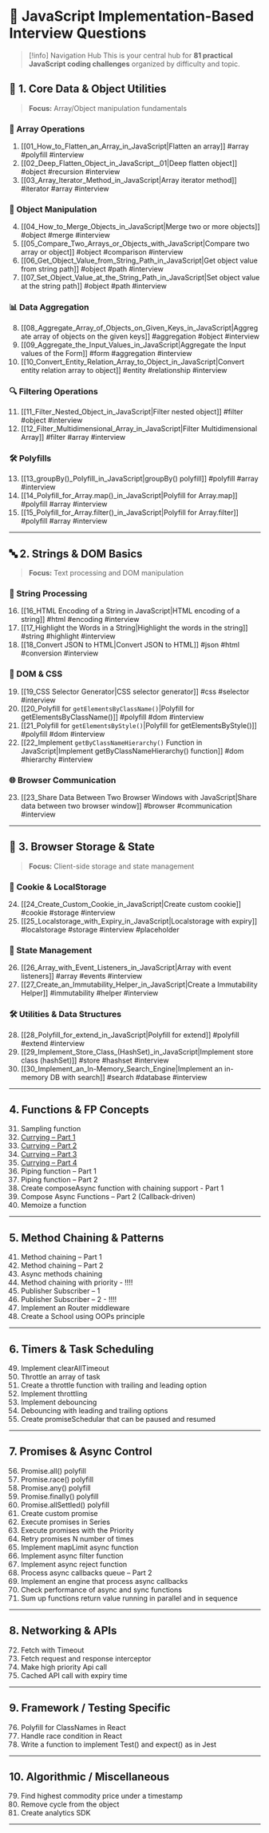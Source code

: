 # 🚀 JavaScript Implementation-Based Interview Questions

> [!info] Navigation Hub
> This is your central hub for **81 practical JavaScript coding challenges** organized by difficulty and topic.


## 🧱 1. Core Data & Object Utilities
> **Focus:** Array/Object manipulation fundamentals

### 📝 Array Operations
1. [[01_How_to_Flatten_an_Array_in_JavaScript|Flatten an array]] #array #polyfill #interview
2. [[02_Deep_Flatten_Object_in_JavaScript__01|Deep flatten object]] #object #recursion #interview
3. [[03_Array_Iterator_Method_in_JavaScript|Array iterator method]] #iterator #array #interview

### 🔧 Object Manipulation  
4. [[04_How_to_Merge_Objects_in_JavaScript|Merge two or more objects]] #object #merge #interview
5. [[05_Compare_Two_Arrays_or_Objects_with_JavaScript|Compare two array or object]] #object #comparison #interview
6. [[06_Get_Object_Value_from_String_Path_in_JavaScript|Get object value from string path]] #object #path #interview
7. [[07_Set_Object_Value_at_the_String_Path_in_JavaScript|Set object value at the string path]] #object #path #interview

### 📊 Data Aggregation
8. [[08_Aggregate_Array_of_Objects_on_Given_Keys_in_JavaScript|Aggregate array of objects on the given keys]] #aggregation #object #interview
9. [[09_Aggregate_the_Input_Values_in_JavaScript|Aggregate the Input values of the Form]] #form #aggregation #interview
10. [[10_Convert_Entity_Relation_Array_to_Object_in_JavaScript|Convert entity relation array to object]] #entity #relationship #interview

### 🔍 Filtering Operations
11. [[11_Filter_Nested_Object_in_JavaScript|Filter nested object]] #filter #object #interview
12. [[12_Filter_Multidimensional_Array_in_JavaScript|Filter Multidimensional Array]] #filter #array #interview

### 🛠️ Polyfills
13. [[13_groupBy()_Polyfill_in_JavaScript|groupBy() polyfill]] #polyfill #array #interview
14. [[14_Polyfill_for_Array.map()_in_JavaScript|Polyfill for Array.map]] #polyfill #array #interview
15. [[15_Polyfill_for_Array.filter()_in_JavaScript|Polyfill for Array.filter]] #polyfill #array #interview

---

## 🔤 2. Strings & DOM Basics
> **Focus:** Text processing and DOM manipulation

### 📝 String Processing
16. [[16_HTML Encoding of a String in JavaScript|HTML encoding of a string]] #html #encoding #interview
17. [[17_Highlight the Words in a String|Highlight the words in the string]] #string #highlight #interview
18. [[18_Convert JSON to HTML|Convert JSON to HTML]] #json #html #conversion #interview

### 🎨 DOM & CSS
19. [[19_CSS Selector Generator|CSS selector generator]] #css #selector #interview
20. [[20_Polyfill for `getElementsByClassName()`|Polyfill for getElementsByClassName()]] #polyfill #dom #interview
21. [[21_Polyfill for `getElementsByStyle()`|Polyfill for getElementsByStyle()]] #polyfill #dom #interview
22. [[22_Implement `getByClassNameHierarchy()` Function in JavaScript|Implement getByClassNameHierarchy() function]] #dom #hierarchy #interview

### 🌐 Browser Communication
23. [[23_Share Data Between Two Browser Windows with JavaScript|Share data between two browser window]] #browser #communication #interview  

---

## 💾 3. Browser Storage & State
> **Focus:** Client-side storage and state management

### 🍪 Cookie & LocalStorage
24. [[24_Create_Custom_Cookie_in_JavaScript|Create custom cookie]] #cookie #storage #interview
25. [[25_Localstorage_with_Expiry_in_JavaScript|Localstorage with expiry]] #localstorage #storage #interview #placeholder

### 🔧 State Management
26. [[26_Array_with_Event_Listeners_in_JavaScript|Array with event listeners]] #array #events #interview
27. [[27_Create_an_Immutability_Helper_in_JavaScript|Create a Immutability Helper]] #immutability #helper #interview

### 🛠️ Utilities & Data Structures
28. [[28_Polyfill_for_extend_in_JavaScript|Polyfill for extend]] #polyfill #extend #interview
29. [[29_Implement_Store_Class_(HashSet)_in_JavaScript|Implement store class (hashSet)]] #store #hashset #interview
30. [[30_Implement_an_In-Memory_Search_Engine|Implement an in-memory DB with search]] #search #database #interview  

---

## 4. Functions & FP Concepts
31. Sampling function  
32. [Currying – Part 1](https://github.com/amanyerpude/frontend/blob/93011f682c10dbe51a73e22986ca0048c1e22476/Learners_Bucket/01_JavaScript_based_problems/04_Functions_%26_FP_Concepts/02_Currying_Part_01.md)  
33. [Currying – Part 2](https://github.com/amanyerpude/frontend/blob/93011f682c10dbe51a73e22986ca0048c1e22476/Learners_Bucket/01_JavaScript_based_problems/04_Functions_%26_FP_Concepts/03_Currying_Part_02.md)  
34. [Currying – Part 3](https://github.com/amanyerpude/frontend/blob/93011f682c10dbe51a73e22986ca0048c1e22476/Learners_Bucket/01_JavaScript_based_problems/04_Functions_%26_FP_Concepts/04_Currying_Part_03.md)  
35. [Currying – Part 4](https://github.com/amanyerpude/frontend/blob/93011f682c10dbe51a73e22986ca0048c1e22476/Learners_Bucket/01_JavaScript_based_problems/04_Functions_%26_FP_Concepts/05_Currying_Part_04.md)  
36. Piping function – Part 1  
37. Piping function – Part 2  
38. Create composeAsync function with chaining support - Part 1
39. Compose Async Functions – Part 2 (Callback-driven)
40. Memoize a function  

---

## 5. Method Chaining & Patterns
41. Method chaining – Part 1  
42. Method chaining – Part 2  
43. Async methods chaining  
44. Method chaining with priority  - !!!!
45. Publisher Subscriber – 1  
46. Publisher Subscriber – 2  - !!!!
47. Implement an Router middleware  
48. Create a School using OOPs principle  

---

## 6. Timers & Task Scheduling
49. Implement clearAllTimeout  
50. Throttle an array of task  
51. Create a throttle function with trailing and leading option  
52. Implement throttling  
53. Implement debouncing  
54. Debouncing with leading and trailing options  
55. Create promiseSchedular that can be paused and resumed  

---

## 7. Promises & Async Control
56. Promise.all() polyfill  
57. Promise.race() polyfill  
58. Promise.any() polyfill  
59. Promise.finally() polyfill  
60. Promise.allSettled() polyfill  
61. Create custom promise  
62. Execute promises in Series  
63. Execute promises with the Priority  
64. Retry promises N number of times  
65. Implement mapLimit async function  
66. Implement async filter function  
67. Implement async reject function  
68. Process async callbacks queue – Part 2  
69. Implement an engine that process async callbacks  
70. Check performance of async and sync functions  
71. Sum up functions return value running in parallel and in sequence  

---

## 8. Networking & APIs
72. Fetch with Timeout  
73. Fetch request and response interceptor  
74. Make high priority Api call  
75. Cached API call with expiry time  

---

## 9. Framework / Testing Specific
76. Polyfill for ClassNames in React  
77. Handle race condition in React  
78. Write a function to implement Test() and expect() as in Jest  

---

## 10. Algorithmic / Miscellaneous
79. Find highest commodity price under a timestamp  
80. Remove cycle from the object  
81. Create analytics SDK  

---

